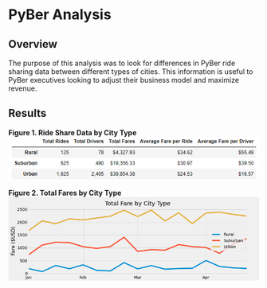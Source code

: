 # PyBer Analysis

## Overview

The purpose of this analysis was to look for differences in PyBer ride sharing data between different types of cities. This information is useful to PyBer executives looking to adjust their business model and maximize revenue.

## Results

**Figure 1. Ride Share Data by City Type**
![image 1](analysis/driver_info_by_city_type.png)

**Figure 2. Total Fares by City Type**
![image 2](analysis/PyBer_fare_summary.png)
 
